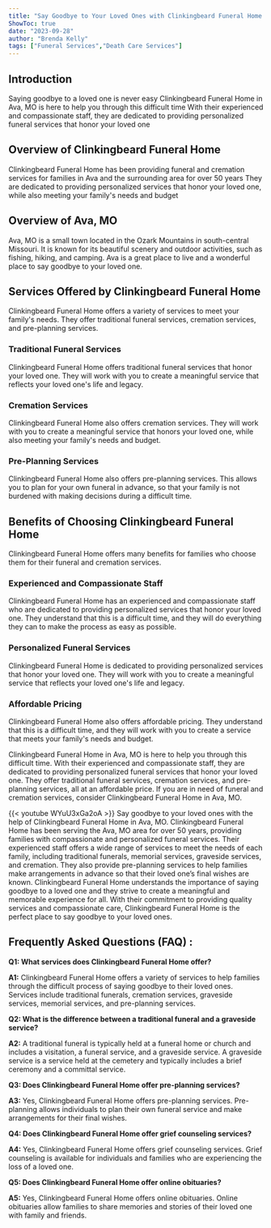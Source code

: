 ```yaml
---
title: "Say Goodbye to Your Loved Ones with Clinkingbeard Funeral Home in Ava, MO"
ShowToc: true 
date: "2023-09-28"
author: "Brenda Kelly" 
tags: ["Funeral Services","Death Care Services"]
---
```

## Introduction 
Saying goodbye to a loved one is never easy Clinkingbeard Funeral Home in Ava, MO is here to help you through this difficult time With their experienced and compassionate staff, they are dedicated to providing personalized funeral services that honor your loved one 

## Overview of Clinkingbeard Funeral Home
Clinkingbeard Funeral Home has been providing funeral and cremation services for families in Ava and the surrounding area for over 50 years They are dedicated to providing personalized services that honor your loved one, while also meeting your family's needs and budget 

## Overview of Ava, MO
Ava, MO is a small town located in the Ozark Mountains in south-central Missouri. It is known for its beautiful scenery and outdoor activities, such as fishing, hiking, and camping. Ava is a great place to live and a wonderful place to say goodbye to your loved one. 

## Services Offered by Clinkingbeard Funeral Home
Clinkingbeard Funeral Home offers a variety of services to meet your family's needs. They offer traditional funeral services, cremation services, and pre-planning services. 

### Traditional Funeral Services
Clinkingbeard Funeral Home offers traditional funeral services that honor your loved one. They will work with you to create a meaningful service that reflects your loved one's life and legacy. 

### Cremation Services
Clinkingbeard Funeral Home also offers cremation services. They will work with you to create a meaningful service that honors your loved one, while also meeting your family's needs and budget. 

### Pre-Planning Services
Clinkingbeard Funeral Home also offers pre-planning services. This allows you to plan for your own funeral in advance, so that your family is not burdened with making decisions during a difficult time. 

## Benefits of Choosing Clinkingbeard Funeral Home
Clinkingbeard Funeral Home offers many benefits for families who choose them for their funeral and cremation services. 

### Experienced and Compassionate Staff
Clinkingbeard Funeral Home has an experienced and compassionate staff who are dedicated to providing personalized services that honor your loved one. They understand that this is a difficult time, and they will do everything they can to make the process as easy as possible. 

### Personalized Funeral Services
Clinkingbeard Funeral Home is dedicated to providing personalized services that honor your loved one. They will work with you to create a meaningful service that reflects your loved one's life and legacy. 

### Affordable Pricing
Clinkingbeard Funeral Home also offers affordable pricing. They understand that this is a difficult time, and they will work with you to create a service that meets your family's needs and budget. 

Clinkingbeard Funeral Home in Ava, MO is here to help you through this difficult time. With their experienced and compassionate staff, they are dedicated to providing personalized funeral services that honor your loved one. They offer traditional funeral services, cremation services, and pre-planning services, all at an affordable price. If you are in need of funeral and cremation services, consider Clinkingbeard Funeral Home in Ava, MO.

{{< youtube WYuU3xGa2oA >}} 
Say goodbye to your loved ones with the help of Clinkingbeard Funeral Home in Ava, MO. Clinkingbeard Funeral Home has been serving the Ava, MO area for over 50 years, providing families with compassionate and personalized funeral services. Their experienced staff offers a wide range of services to meet the needs of each family, including traditional funerals, memorial services, graveside services, and cremation. They also provide pre-planning services to help families make arrangements in advance so that their loved one’s final wishes are known. Clinkingbeard Funeral Home understands the importance of saying goodbye to a loved one and they strive to create a meaningful and memorable experience for all. With their commitment to providing quality services and compassionate care, Clinkingbeard Funeral Home is the perfect place to say goodbye to your loved ones.

## Frequently Asked Questions (FAQ) :
**Q1: What services does Clinkingbeard Funeral Home offer?**

**A1:** Clinkingbeard Funeral Home offers a variety of services to help families through the difficult process of saying goodbye to their loved ones. Services include traditional funerals, cremation services, graveside services, memorial services, and pre-planning services.

**Q2: What is the difference between a traditional funeral and a graveside service?**

**A2:** A traditional funeral is typically held at a funeral home or church and includes a visitation, a funeral service, and a graveside service. A graveside service is a service held at the cemetery and typically includes a brief ceremony and a committal service.

**Q3: Does Clinkingbeard Funeral Home offer pre-planning services?**

**A3:** Yes, Clinkingbeard Funeral Home offers pre-planning services. Pre-planning allows individuals to plan their own funeral service and make arrangements for their final wishes.

**Q4: Does Clinkingbeard Funeral Home offer grief counseling services?**

**A4:** Yes, Clinkingbeard Funeral Home offers grief counseling services. Grief counseling is available for individuals and families who are experiencing the loss of a loved one.

**Q5: Does Clinkingbeard Funeral Home offer online obituaries?**

**A5:** Yes, Clinkingbeard Funeral Home offers online obituaries. Online obituaries allow families to share memories and stories of their loved one with family and friends.



